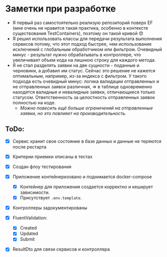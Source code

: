 # Заметки при разработке

* Я первый раз самостоятельно реализую репозиторий поверх EF (мне очень не нравится такая практика, особенно в контексте существования TestContainers), поэтому он такой кривой :disappointed:
* Я решил использовать классы для передачи результата выполнения сервисов потому, что этот подход быстрее, чем использование исключений с глобальным обработчиком или фильтром. Очевидный минус - результат нужно обрабатывать в контроллере, что увеличивает объем кода на лишнюю строку для каждого метода.
* Я не стал разделять заявки на две сущности - поданные и черновики, а добавил им статус. Сейчас это решение не кажется оптимальным, например, из-за индекса с фильтром. У такого подхода есть очевидный минус: логика валидации отправленных и не отправленных заявок различная, => в таблице одновременно находятся валидные и невалидные заявки, отличающиеся только статусом. Ответственность за целостность отправленных заявок полностью на коде.
  * *Можно повесить ещё больше ограничений на отправленные заявки, но это повлияет на производительность.*


## ToDo:

- [x] Cервис хранит свое состояние в базе данных и данные не теряются после рестарта
- [x] Критерии приемки описаны в тестах
- [x] Создан флоу тестирования
- [x] Приложение контейнеризовано и поднимается docker-compose
  - [x] Контейнер для приложения создается корректно и кеширует зависимости.
  - [x] Присутствует `.env.template`.
  
- [x] Контроллеры задокументированы
- [x] FluentValidation:
  - [x] Created
  - [x] Updated
  - [x] Submit

- [x] ResultDto для связи сервисов и контроллера

